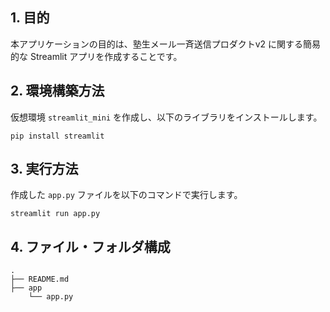 ## 1. 目的
本アプリケーションの目的は、塾生メール一斉送信プロダクトv2 に関する簡易的な Streamlit アプリを作成することです。

## 2. 環境構築方法
仮想環境 `streamlit_mini` を作成し、以下のライブラリをインストールします。

```
pip install streamlit
```

## 3. 実行方法
作成した `app.py` ファイルを以下のコマンドで実行します。

```
streamlit run app.py
```

## 4. ファイル・フォルダ構成
```
.
├── README.md
├── app
    └── app.py
```